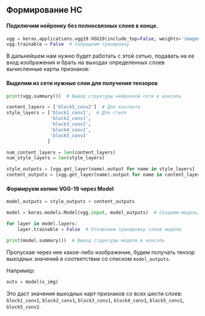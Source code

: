 

## Формирование НС

#### Подключим нейронку без полносвязных слоев в конце.

```python
vgg = keras.applications.vgg19.VGG19(include_top=False, weights='imagenet')  # Отключаем последние слои, используем веса ImageNet
vgg.trainable = False  # Запрещаем тренировку
```

В дальнейшем нам нужно будет работать с этой сетью, подавать на ее вход изображения и брать на выходах определенных слоев вычисленные карты признаков:

#### Выделим из сети нужные слои для получения тензоров

```python
print(vgg.summary())  # Вывод структуры нейронной сети в консоль

content_layers = ['block5_conv2']  # Для контента
style_layers = ['block1_conv1',  # Для стиля
                'block2_conv1',
                'block3_conv1',
                'block4_conv1',
                'block5_conv1'
               ]

num_content_layers = len(content_layers)
num_style_layers = len(style_layers)

style_outputs = [vgg.get_layer(name).output for name in style_layers]
content_outputs = [vgg.get_layer(name).output for name in content_layers]
```

#### Формируем копию VGG-19 через Model

```python
model_outputs = style_outputs + content_outputs

model = keras.models.Model(vgg.input, model_outputs)  # Создаем модель, используя вход из vgg и выходы из созданных списков

for layer in model.layers:
    layer.trainable = False  # Отключаем тренировку слоев модели

print(model.summary())  # Вывод структуры модели в консоль
```

Пропуская через нее какое-либо изображение, будем получать тензор выходных значений в соответствии со списком `model_outputs`.

Например:
```python
outs = model(x_img)
```
Это даст значения выходных карт признаков со всех шести слоев: `block1_conv1`, `block2_conv1`, `block3_conv1`, `block4_conv1`, `block5_conv1`, `block5_conv2`.
